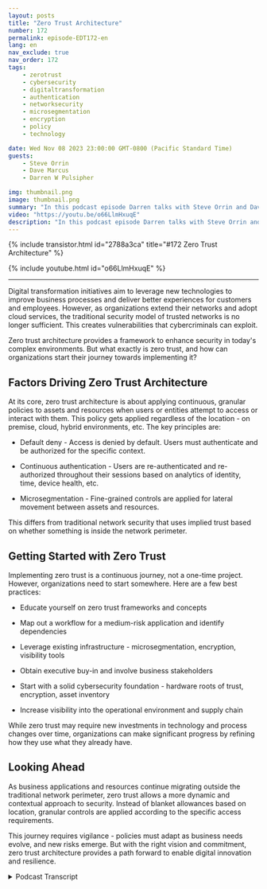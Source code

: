 ```yaml
---
layout: posts
title: "Zero Trust Architecture"
number: 172
permalink: episode-EDT172-en
lang: en
nav_exclude: true
nav_order: 172
tags:
    - zerotrust
    - cybersecurity
    - digitaltransformation
    - authentication
    - networksecurity
    - microsegmentation
    - encryption
    - policy
    - technology

date: Wed Nov 08 2023 23:00:00 GMT-0800 (Pacific Standard Time)
guests:
    - Steve Orrin
    - Dave Marcus
    - Darren W Pulsipher

img: thumbnail.png
image: thumbnail.png
summary: "In this podcast episode Darren talks with Steve Orrin and Dave Marcus and discusses zero trust architecture, a new security model needed for today's digital environments where the network perimeter is disappearing. Experts explain what zero trust is, key principles like default deny access and continuous authentication, and advice for organizations starting their zero trust journey."
video: "https://youtu.be/o66LlmHxuqE"
description: "In this podcast episode Darren talks with Steve Orrin and Dave Marcus and discusses zero trust architecture, a new security model needed for today's digital environments where the network perimeter is disappearing. Experts explain what zero trust is, key principles like default deny access and continuous authentication, and advice for organizations starting their zero trust journey."
---
```


<div>
{% include transistor.html id="2788a3ca" title="#172 Zero Trust Architecture" %}

{% include youtube.html id="o66LlmHxuqE" %}
</div>

---

Digital transformation initiatives aim to leverage new technologies to improve business processes and deliver better experiences for customers and employees. However, as organizations extend their networks and adopt cloud services, the traditional security model of trusted networks is no longer sufficient. This creates vulnerabilities that cybercriminals can exploit.

Zero trust architecture provides a framework to enhance security in today's complex environments. But what exactly is zero trust, and how can organizations start their journey towards implementing it?

## Factors Driving Zero Trust Architecture

At its core, zero trust architecture is about applying continuous, granular policies to assets and resources when users or entities attempt to access or interact with them. This policy gets applied regardless of the location - on premise, cloud, hybrid environments, etc. The key principles are:

* Default deny - Access is denied by default. Users must authenticate and be authorized for the specific context.

* Continuous authentication - Users are re-authenticated and re-authorized throughout their sessions based on analytics of identity, time, device health, etc.

* Microsegmentation - Fine-grained controls are applied for lateral movement between assets and resources.

This differs from traditional network security that uses implied trust based on whether something is inside the network perimeter.

## Getting Started with Zero Trust

Implementing zero trust is a continuous journey, not a one-time project. However, organizations need to start somewhere. Here are a few best practices:

* Educate yourself on zero trust frameworks and concepts

* Map out a workflow for a medium-risk application and identify dependencies

* Leverage existing infrastructure - microsegmentation, encryption, visibility tools

* Obtain executive buy-in and involve business stakeholders

* Start with a solid cybersecurity foundation - hardware roots of trust, encryption, asset inventory

* Increase visibility into the operational environment and supply chain

While zero trust may require new investments in technology and process changes over time, organizations can make significant progress by refining how they use what they already have.

## Looking Ahead

As business applications and resources continue migrating outside the traditional network perimeter, zero trust allows a more dynamic and contextual approach to security. Instead of blanket allowances based on location, granular controls are applied according to the specific access requirements.

This journey requires vigilance - policies must adapt as business needs evolve, and new risks emerge. But with the right vision and commitment, zero trust architecture provides a path forward to enable digital innovation and resilience.



<details>
<summary> Podcast Transcript </summary>

<p></p>

</details>
